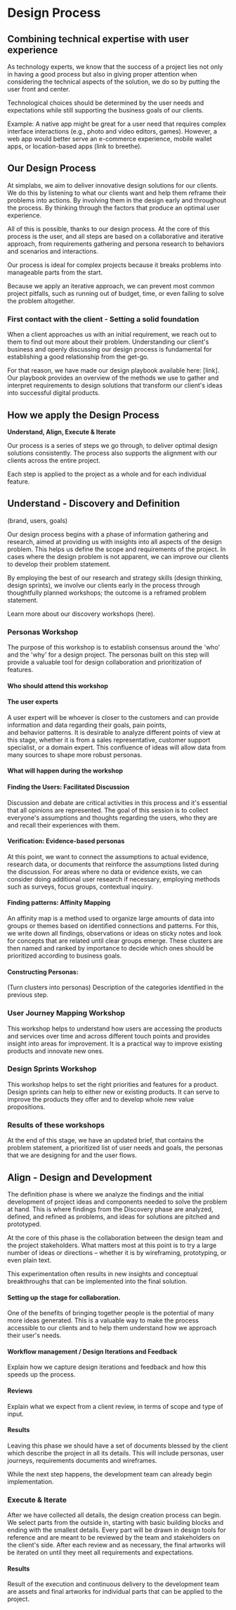 # Design Process

## Combining technical expertise with user experience

As technology experts, we know that the success of a project lies not only in having a good process but also in giving proper attention when considering the technical aspects of the solution, we do so by putting the user front and center.

Technological choices should be determined by the user needs and expectations while still supporting the business goals of our clients.

Example:
A native app might be great for a user need that requires complex interface interactions (e.g., photo and video editors, games). However, a web app would better serve an e-commerce experience, mobile wallet apps, or location-based apps (link to breethe). 

## Our Design Process

At simplabs, we aim to deliver innovative design solutions for our clients. We do this by listening to what our clients want and help them reframe their problems into actions. By involving them in the design early and throughout the process. By thinking through the factors that produce an optimal user experience.

All of this is possible, thanks to our design process. At the core of this process is the user, and all steps are based on a collaborative and iterative approach, from requirements gathering and persona research to behaviors and scenarios and interactions.

Our process is ideal for complex projects because it breaks problems into manageable parts from the start.

Because we apply an iterative approach, we can prevent most common project pitfalls, such as running out of budget, time, or even failing to solve the problem altogether.

### First contact with the client - Setting a solid foundation

When a client approaches us with an initial requirement, we reach out to them to find out more about their problem. Understanding our client's business and openly discussing our design process is fundamental for establishing a good relationship from the get-go.

For that reason, we have made our design playbook available here: [link]. Our playbook provides an overview of the methods we use to gather and interpret requirements to design solutions that transform our client's ideas into successful digital products.

## How we apply the Design Process

**Understand, Align, Execute & Iterate**

Our process is a series of steps we go through, to deliver optimal design solutions consistently. The process also supports the alignment with our clients across the entire project.

Each step is applied to the project as a whole and for each individual feature.

## Understand - Discovery and Definition
(brand, users, goals)

Our design process begins with a phase of information gathering and research, aimed at providing us with insights into all aspects of the design problem. This helps us define the scope and requirements of the project.
In cases where the design problem is not apparent, we can improve our clients to develop their problem statement.

By employing the best of our research and strategy skills (design thinking, design sprints), we involve our clients early in the process through thoughtfully planned workshops; the outcome is a reframed problem statement. 

Learn more about our discovery workshops (here).

### Personas Workshop

The purpose of this workshop is to establish consensus around the 'who' and the 'why' for a design project. The personas built on this step will provide a valuable tool for design collaboration and prioritization of features.

#### Who should attend this workshop

#### The user experts
A user expert will be whoever is closer to the customers and can provide information and data regarding their goals, pain points, and behavior patterns.
It is desirable to analyze different points of view at this stage, whether it is from a sales representative, customer support specialist, or a domain expert. This confluence of ideas will allow data from many sources to shape more robust personas.

#### What will happen during the workshop

#### Finding the Users: Facilitated Discussion
Discussion and debate are critical activities in this process and it's essential that all opinions are represented. The goal of this session is to collect everyone's assumptions and thoughts regarding the users, who they are and recall their experiences with them.

#### Verification: Evidence-based personas
At this point, we want to connect the assumptions to actual evidence, research data, or documents that reinforce the assumptions listed during the discussion.
For areas where no data or evidence exists, we can consider doing additional user research if necessary, employing methods such as surveys, focus groups, contextual inquiry.

#### Finding patterns: Affinity Mapping
An affinity map is a method used to organize large amounts of data into groups or themes based on identified connections and patterns. For this, we write down all findings, observations or ideas on sticky notes and look for concepts that are related until clear groups emerge. These clusters are then named and ranked by importance to decide which ones should be prioritized according to business goals.

#### Constructing Personas:
(Turn clusters into personas)
Description of the categories identified in the previous step.

### User Journey Mapping Workshop

This workshop helps to understand how users are accessing the products and services over time and across different touch points and provides insight into areas for improvement. It is a practical way to improve existing products and innovate new ones. 

### Design Sprints Workshop

This workshop helps to set the right priorities and features for a product. Design sprints can help to either new or existing products. It can serve to improve the products they offer and to develop whole new value propositions. 

### Results of these workshops

At the end of this stage, we have an updated brief, that contains the problem statement, a prioritized list of user needs and goals, the personas that we are designing for and the user flows.

## Align - Design and Development

The definition phase is where we analyze the findings and the initial development of project ideas and components needed to solve the problem at hand. This is where findings from the Discovery phase are analyzed, defined, and refined as problems, and ideas for solutions are pitched and prototyped.

At the core of this phase is the collaboration between the design team and the project stakeholders. What matters most at this point is to try a large number of ideas or directions – whether it is by wireframing, prototyping, or even plain text.

This experimentation often results in new insights and conceptual breakthroughs that can be implemented into the final solution.

#### Setting up the stage for collaboration.

One of the benefits of bringing together people is the potential of many more ideas generated. This is a valuable way to make the process accessible to our clients and to help them understand how we approach their user's needs.

#### Workflow management / Design Iterations and Feedback

Explain how we capture design iterations and feedback and how this speeds up the process.

#### Reviews

Explain what we expect from a client review, in terms of scope and type of input.

#### Results

Leaving this phase we should have a set of documents blessed by the client which describe the project in all its details. This will include personas, user journeys, requirements documents and wireframes. 

While the next step happens, the development team can already begin implementation.


### Execute & Iterate

After we have collected all details, the design creation process can begin. We select parts from the outside in, starting with basic building blocks and ending with the smallest details. Every part will be drawn in design tools for reference and are meant to be reviewed by the team and stakeholders on the client's side. After each review and as necessary, the final artworks will be iterated on until they meet all requirements and expectations. 

#### Results

Result of the execution and continuous delivery to the development team are assets and final artworks for individual parts that can be applied to the project. 
